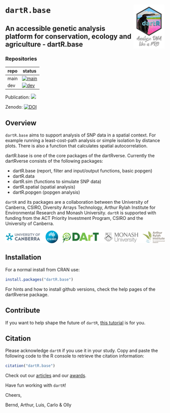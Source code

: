 
<!-- README.md is generated from README.Rmd. Please edit that file -->

# `dartR.base` <a href="https://green-striped-gecko.github.io/dartR/"><img src="man/figures/dartR-logo.png" align="right" height="140"/></a>

## An accessible genetic analysis platform for conservation, ecology and agriculture - dartR.base

<!-- badges: start -->

### Repositories

| repo | status                                                                                                                                                                                                          |
|------|-----------------------------------------------------------------------------------------------------------------------------------------------------------------------------------------------------------------|
| main | [![main](https://github.com/green-striped-gecko/dartR.base/actions/workflows/check-standard.yml/badge.svg?branch=main)](https://github.com/green-striped-gecko/dartRverse/actions/workflows/check-standard.yml) |
| dev  | [![dev](https://github.com/green-striped-gecko/dartR.base/actions/workflows/check-standard.yml/badge.svg?branch=dev)](https://github.com/green-striped-gecko/dartR.base/actions/workflows/check-standard.yml)   |

Publication:
[![](https://img.shields.io/badge/doi-10.1111/1755--0998.12745-00cccc.svg)](https://doi.org/10.1111/1755-0998.12745)

Zenodo:
[![DOI](https://zenodo.org/badge/86640709.svg)](https://zenodo.org/badge/latestdoi/86640709)

<!-- badges: end -->

## Overview

`dartR.base` aims to support analysis of SNP data in a spatial context.
For example running a least-cost-path analysis or simple isolation by
distance plots. There is also a function that calculates spatial
autocorrelation.

dartR.base is one of the core packages of the dartRverse. Currently the
dartRverse consists of the following packages:

- dartR.base (report, filter and input/output functions, basic popgen)
- dartR.data
- dartR.sim (functions to simulate SNP data)
- dartR.spatial (spatial analysis)
- dartR.popgen (popgen analysis)

`dartR` and its packages are a collaboration between the University of
Canberra, CSIRO, Diversity Arrays Technology, Arthur Rylah Institute for
Environmental Research and Monash University. `dartR` is supported with
funding from the ACT Priority Investment Program, CSIRO and the
University of Canberra.

<p align="center">
<img src='man/figures/institutions.png' width="800"/>
</p>

## Installation

For a normal install from CRAN use:

``` r
install.packages("dartR.base")
```

For hints and how to install github versions, check the help pages of
the dartRverse package.

## Contribute

If you want to help shape the future of `dartR`, [this
tutorial](http://georges.biomatix.org/storage/app/media/uploaded-files/Tutorial_0_dartR_for_the_Developer_2.0_19-Feb-22.pdf)
is for you.

## Citation

Please acknowledge `dartR` if you use it in your study. Copy and paste
the following code to the R console to retrieve the citation
information:

``` r
citation("dartR.base")
```

Check out our
[articles](https://github.com/green-striped-gecko/dartR/wiki/dartR-team-publications)
and our
[awards](https://github.com/green-striped-gecko/dartR/wiki/dartR-awards).

Have fun working with `dartR`!

Cheers,

Bernd, Arthur, Luis, Carlo & Olly
